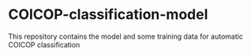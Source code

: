 # COICOP-classification-model
This repository contains the model and some training data for automatic COICOP classification
